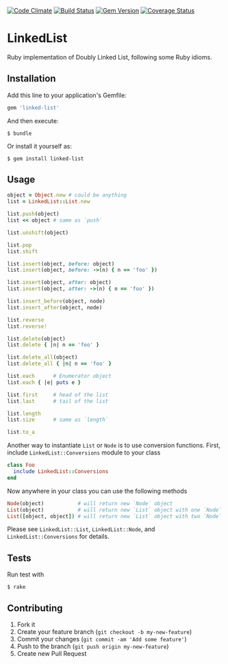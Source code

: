 [![Code Climate](https://codeclimate.com/github/spectator/linked-list.png)](https://codeclimate.com/github/spectator/linked-list)
[![Build Status](https://secure.travis-ci.org/spectator/linked-list.png?branch=master)](http://travis-ci.org/spectator/linked-list)
[![Gem Version](https://badge.fury.io/rb/linked-list.png)](http://badge.fury.io/rb/linked-list)
[![Coverage Status](https://coveralls.io/repos/spectator/linked-list/badge.png)](https://coveralls.io/r/spectator/linked-list)

# LinkedList

Ruby implementation of Doubly Linked List, following some Ruby idioms.

## Installation

Add this line to your application's Gemfile:

```ruby
gem 'linked-list'
```

And then execute:

```shell
$ bundle
```

Or install it yourself as:

```shell
$ gem install linked-list
```

## Usage

```ruby
object = Object.new # could be anything
list = LinkedList::List.new

list.push(object)
list << object # same as `push`

list.unshift(object)

list.pop
list.shift

list.insert(object, before: object)
list.insert(object, before: ->(n) { n == 'foo' })

list.insert(object, after: object)
list.insert(object, after: ->(n) { n == 'foo' })

list.insert_before(object, node)
list.insert_after(object, node)

list.reverse
list.reverse!

list.delete(object)
list.delete { |n| n == 'foo' }

list.delete_all(object)
list.delete_all { |n| n == 'foo' }

list.each      # Enumerator object
list.each { |e| puts e }

list.first     # head of the list
list.last      # tail of the list

list.length
list.size      # same as `length`

list.to_a
```

Another way to instantiate `List` or `Node` is to use conversion functions.
First, include `LinkedList::Conversions` module to your class

```ruby
class Foo
  include LinkedList::Conversions
end
```

Now anywhere in your class you can use the following methods

```ruby
Node(object)           # will return new `Node` object
List(object)           # will return new `List` object with one `Node` object
List([object, object]) # will return new `List` object with two `Node` objects
```

Please see `LinkedList::List`, `LinkedList::Node`, and
`LinkedList::Conversions` for details.

## Tests

Run test with

```shell
$ rake
```

## Contributing

1. Fork it
2. Create your feature branch (`git checkout -b my-new-feature`)
3. Commit your changes (`git commit -am 'Add some feature'`)
4. Push to the branch (`git push origin my-new-feature`)
5. Create new Pull Request
